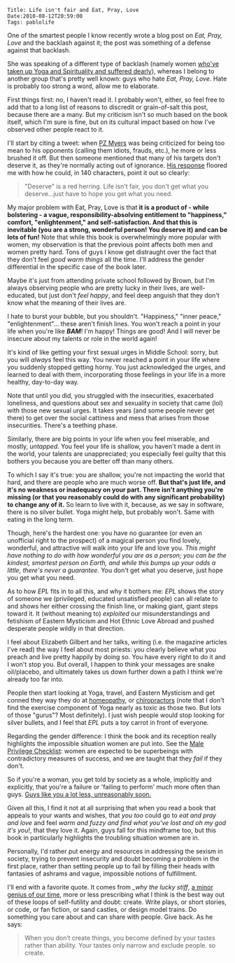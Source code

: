     Title: Life isn't fair and Eat, Pray, Love
    Date:2010-08-12T20:59:00
    Tags: pablolife

One of the smartest people I know recently wrote a blog post on
_Eat, Pray, Love_ and the backlash against it; the post was something of a
defense against that backlash.

She was speaking of a different type of backlash (namely women [who've taken
up Yoga and Spirituality and suffered dearly][1]), whereas I belong to another
group that's pretty well known: guys who hate _Eat, Pray, Love_. Hate is
probably too strong a word, allow me to elaborate.

First things first: no, I haven't read it. I probably won't, either, so feel
free to add that to a long list of reasons to discredit or grain-of-salt this
post, because there are a many. But my criticism isn't so much based on the
book itself, which I'm sure is fine, but on its cultural impact based on how
I've observed other people react to it.

I'll start by citing a tweet: when [PZ Myers][2] was being criticized for
being too mean to his opponents (calling them idiots, frauds, etc.), he more
or less brushed it off. But then someone mentioned that many of his targets
don't deserve it, as they're normally acting out of ignorance. [His
response][3] floored me with how he could, in 140 characters, point it out so
clearly:

> "Deserve" is a red herring. Life isn't fair, you don't get what you
> deserve...just have to hope you get what you need.

My major problem with Eat, Pray, Love is that **it is a product of - while
bolstering - a vague, responsibility-absolving entitlement to "happiness,"
comfort, "enlightenment," and self-satisfaction. And that this is inevitable
(you are a strong, wonderful person! You deserve it) and can be lots of fun!**
Note that while this book is overwhelmingly more popular with women, my
observation is that the previous point affects both men and women pretty hard.
Tons of guys I know get distraught over the fact that they don't feel _good
warm things_ all the time. I'll address the gender differential in the
specific case of the book later.

Maybe it's just from attending private school followed by Brown, but I'm
always observing people who are pretty lucky in their lives, are well-
educated, but just don't _feel happy_, and feel deep anguish that they don't
know what the meaning of their lives are.

I hate to burst your bubble, but you shouldn't. "Happiness," "inner peace,"
"enlightenment"... these aren't finish lines. You won't reach a point in your
life when you're like ***BAM***! I'm happy! Things are good! And I will never
be insecure about my talents or role in the world again!

It's kind of like getting your first sexual urges in Middle School: sorry, but
you will _always_ feel this way. You never reached a point in your life where
you suddenly stopped getting horny. You just acknowledged the urges, and
learned to deal with them, incorporating those feelings in your life in a more
healthy, day-to-day way.

Note that until you did, you struggled with the insecurities, exacerbated
loneliness, and questions about sex and sexuality in society that came (lol)
with those new sexual urges. It takes years (and some people never get there)
to get over the social cattiness and mess that arises from those insecurities.
There's a teething phase.

Similarly, there are big points in your life when you feel miserable, and
mostly, _untapped_. You feel your life is shallow, you haven't made a dent in
the world, your talents are unappreciated; you especially feel guilty that
this bothers you because you are better off than many others.

To which I say it's true: you are shallow, you're not impacting the world that
hard, and there are people who are much worse off. **But that's just life, and
it's no weakness or inadequacy on your part. There isn't anything you're
missing (or that you reasonably could do with any significant probability) to
change any of it.** So learn to live with it, because, as we say in software,
there is no silver bullet. Yoga might help, but probably won't. Same with
eating in the long term.

Though, here's the hardest one: you have no guarantee (or even an unofficial
right to the prospect) of a magical person you find lovely, wonderful, and
attractive will walk into your life and love you. _This might have nothing to
do with how wonderful you are as a person; you can be the kindest, smartest
person on Earth, and while this bumps up your odds a little, there's never a
guarantee._ You don't get what you deserve, just hope you get what you need.

As to how _EPL_ fits in to all this, and why it bothers me: _EPL_ shows the
story of someone we (privileged, educated unsatisfied people) can all relate
to and shows her either crossing the finish line, or making giant, giant steps
toward it. It (without meaning to) _exploited_ our misunderstandings and
fetishism of Eastern Mysticism and Hot Ethnic Love Abroad and pushed desperate
people wildly in that direction.

I feel about Elizabeth Gilbert and her talks, writing (i.e. the magazine
articles I've read) the way I feel about most priests: you clearly believe
what you preach and live pretty happily by doing so. You have every right to
do it and I won't stop you. But overall, I happen to think your messages are
snake oil/placebo, and ultimately takes us down further down a path I think
we're already too far into.

People then start looking at Yoga, travel, and Eastern Mysticism and get
conned they way they do at [homeopathy][4], or [chiropractors][5] (note that I
don't find the exercise component of Yoga nearly as toxic as those two. But
lots of those "gurus"? Most definitely). I just wish people would stop looking
for silver bullets, and I feel that _EPL_ puts a toy carrot in front of
everyone.

Regarding the gender difference: I think the book and its reception really
highlights the impossible situation women are put into. See the [Male
Privilege Checklist][6]: women are expected to be superbeings with
contradictory measures of success, and we are taught that they _fail_ if they
don't.

So if you're a woman, you get told by society as a whole, implicitly and
explicitly, that you're a failure or 'failing to perform' much more often than
guys. [Guys like you a lot less, unreasonably soon.][7]

Given all this, I find it not at all surprising that when you read a book that
appeals to your wants and wishes, that _you too_ could go to _eat and pray and
love_ and feel _warm and fuzzy and find what you've lost and oh my god it's
you!_, that they love it. Again, guys fall for this mindframe too, but this
book in particularly highlights the troubling situation women are in.

Personally, I'd rather put energy and resources in addressing the sexism in
society, trying to prevent insecurity and doubt becoming a problem in the
first place, rather than setting people up to fail by filling their heads with
fantasies of ashrams and vague, impossible notions of fulfillment.

I'll end with a favorite quote. It comes from _\_why the lucky stiff_, [a minor
genius of our time][8], more or less prescribing what I think is the best way
out of these loops of self-futility and doubt: create. Write plays, or short
stories, or code, or fan fiction, or sand castles, or design model trains. Do
something you care about and can share with people. Give back. As he says:

> When you don’t create things, you become defined by your tastes rather than
> ability. Your tastes only narrow and exclude people. so create.


   [1]: http://jezebel.com/5610528/yogas-real-backlash
   [2]: http://scienceblogs.com/pharyngula/
   [3]: http://twitter.com/pzmyers/status/18273167053
   [4]: http://darryl-cunningham.blogspot.com/2010/06/homeopathy.html
   [5]: http://gimpyblog.wordpress.com/2008/08/17/the-libellous-simon-singh-article-on-chiropractors/
   [6]: http://www.amptoons.com/blog/the-male-privilege-checklist/
   [7]: http://alistairpott.com/2010/02/17/okcupid-statistics-on-older-women/
   [8]: http://www.smashingmagazine.com/2010/05/15/why-a-tale-of-a-post-modern-genius/
